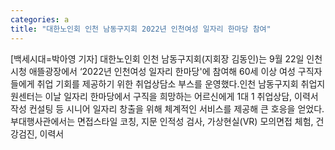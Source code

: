```yaml
---
categories: a
title: "대한노인회 인천 남동구지회 2022년 인천여성 일자리 한마당 참여"
---
```

[백세시대=박아영 기자] 대한노인회 인천 남동구지회(지회장 김동인)는 9월 22일 인천시청 애뜰광장에서 ‘2022년 인천여성 일자리 한마당&#39;에 참여해 60세 이상 여성 구직자들에게 취업 기회를 제공하기 위한 취업상담소 부스를 운영했다.인천 남동구지회 취업지원센터는 이날 일자리 한마당에서 구직을 희망하는 어르신에게 1대 1 취업상담, 이력서 작성 컨설팅 등 시니어 일자리 창출을 위해 체계적인 서비스를 제공해 큰 호응을 얻었다.부대행사관에서는 면접스타일 코칭, 지문 인적성 검사, 가상현실(VR) 모의면접 체험, 건강검진, 이력서